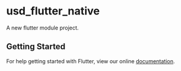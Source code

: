 # usd_flutter_native

A new flutter module project.

## Getting Started

For help getting started with Flutter, view our online
[documentation](https://flutter.dev/).
